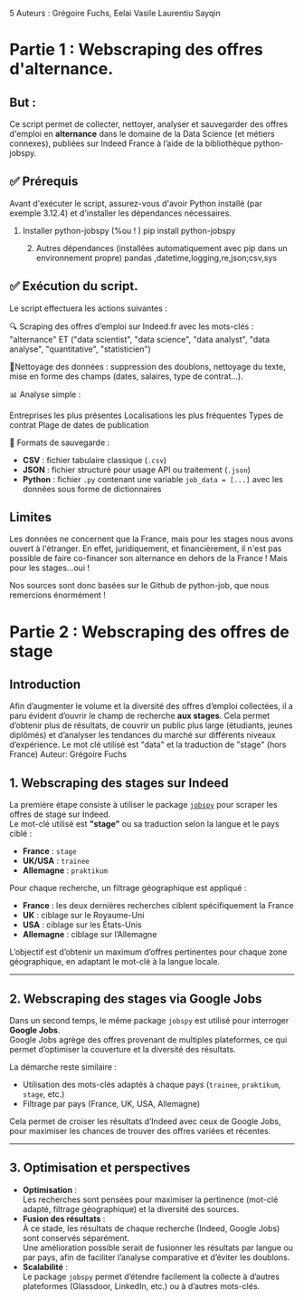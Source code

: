 
 5 Auteurs : 
Grégoire Fuchs, 
Eelai
Vasile
Laurentiu
Sayqin

# Partie 1 : Webscraping  des offres d'alternance. 



## But : 
Ce script permet de collecter, nettoyer, analyser et sauvegarder des offres d'emploi en **alternance** dans le domaine de la Data Science (et métiers connexes), publiées sur Indeed France à l’aide de la bibliothèque python-jobspy.

## ✅ Prérequis
Avant d'exécuter le script, assurez-vous d'avoir Python installé (par exemple 3.12.4) et d'installer les dépendances nécessaires.

1. Installer python-jobspy
   (%ou ! ) pip install python-jobspy

   2. Autres dépendances (installées automatiquement avec pip dans un environnement propre)
pandas ,datetime,logging,re,json;csv,sys

## ✅  Exécution du script. 

Le script effectuera les actions suivantes :

🔍 Scraping des offres d’emploi sur Indeed.fr avec les mots-clés :
"alternance" ET ("data scientist", "data science", "data analyst", "data analyse", "quantitative", "statisticien")

🧹Nettoyage des données : suppression des doublons, nettoyage du texte, mise en forme des champs (dates, salaires, type de contrat...).

📊 Analyse simple :

Entreprises les plus présentes
Localisations les plus fréquentes
Types de contrat
Plage de dates de publication

💾 Formats de sauvegarde :

- **CSV** : fichier tabulaire classique (`.csv`)  
- **JSON** : fichier structuré pour usage API ou traitement (`.json`)  
- **Python** : fichier `.py` contenant une variable `job_data = [...]` avec les données sous forme de dictionnaires


## Limites
Les données ne concernent que la France, mais pour les stages nous avons ouvert à l'étranger. En effet, juridiquement, et financièrement, il n'est pas possible de faire co-financer son alternance en dehors de la France ! 
Mais pour les stages...oui ! 

Nos sources sont donc basées sur le Github de python-job, que nous remercions énormément ! 

# Partie 2 : Webscraping des offres de stage

## Introduction

Afin d’augmenter le volume et la diversité des offres d’emploi collectées, il a paru évident d’ouvrir le champ de recherche **aux stages**. Cela permet d’obtenir plus de résultats, de couvrir un public plus large (étudiants, jeunes diplômés) et d’analyser les tendances du marché sur différents niveaux d’expérience.
Le mot clé utilisé est "data" et la traduction de "stage" (hors France)
Auteur: Grégoire Fuchs


## 1. Webscraping des stages sur Indeed

La première étape consiste à utiliser le package [`jobspy`](https://github.com/cullenwatson/JobSpy) pour scraper les offres de stage sur Indeed.  
Le mot-clé utilisé est **"stage"** ou sa traduction selon la langue et le pays ciblé :

- **France** : `stage` 
- **UK/USA** : `trainee`
- **Allemagne** : `praktikum`

Pour chaque recherche, un filtrage géographique est appliqué :
- **France** : les deux dernières recherches ciblent spécifiquement la France
- **UK** : ciblage sur le Royaume-Uni
- **USA** : ciblage sur les États-Unis
- **Allemagne** : ciblage sur l’Allemagne

L’objectif est d’obtenir un maximum d’offres pertinentes pour chaque zone géographique, en adaptant le mot-clé à la langue locale.

---

## 2. Webscraping des stages via Google Jobs

Dans un second temps, le même package `jobspy` est utilisé pour interroger **Google Jobs**.  
Google Jobs agrège des offres provenant de multiples plateformes, ce qui permet d’optimiser la couverture et la diversité des résultats.

La démarche reste similaire :
- Utilisation des mots-clés adaptés à chaque pays (`trainee`, `praktikum`, `stage`, etc.)
- Filtrage par pays (France, UK, USA, Allemagne)

Cela permet de croiser les résultats d’Indeed avec ceux de Google Jobs, pour maximiser les chances de trouver des offres variées et récentes.

---

## 3. Optimisation et perspectives

- **Optimisation** :  
  Les recherches sont pensées pour maximiser la pertinence (mot-clé adapté, filtrage géographique) et la diversité des sources.
- **Fusion des résultats** :  
  À ce stade, les résultats de chaque recherche (Indeed, Google Jobs) sont conservés séparément.  
  Une amélioration possible serait de fusionner les résultats par langue ou par pays, afin de faciliter l’analyse comparative et d’éviter les doublons.
- **Scalabilité** :  
  Le package `jobspy` permet d’étendre facilement la collecte à d’autres plateformes (Glassdoor, LinkedIn, etc.) ou à d’autres mots-clés.



